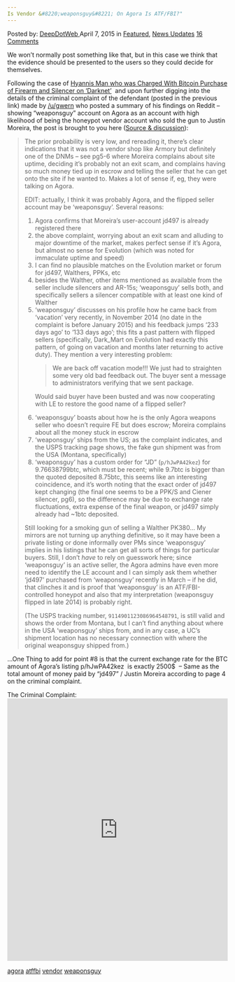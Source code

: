 ```yaml
---
Is Vendor &#8220;weaponsguy&#8221; On Agora Is ATF/FBI?"
---
```

<article class="post-listing post-9904 post type-post status-publish format-standard has-post-thumbnail hentry  tag-agora tag-atffbi tag-vendor tag-weaponsguy">
    <div class="post-inner">
        <span>Posted by: <a href="https://www.deepdotweb.com/author/admin/" title="">DeepDotWeb </a></span>
    <span>April 7, 2015</span>
    <span>in <a href="https://www.deepdotweb.com/category/deepdot-news/" rel="category tag">Featured</a>, <a href="https://www.deepdotweb.com/category/news-updates/" rel="category tag">News Updates</a></span>
    <span><a href="https://www.deepdotweb.com/2015/04/07/is-vendor-weaponsguy-on-agora-atffbi/#comments">16 Comments</a></span>
    </p>
    <div class="clear"></div>
    <div class="entry">
    <p>We won&#8217;t normally post something like that, but in this case we think that the evidence should be presented to the users so they could decide for themselves.</p>
    <p>Following the case of <a href="http://www.deepdotweb.com/2015/04/03/man-charged-with-btc-purchase-of-firearm-and-silencer-on-darknet/">Hyannis Man who was Charged With Bitcoin Purchase of Firearm and Silencer on &#8216;Darknet&#8217;</a>  and upon further digging into the details of the criminal complaint of the defendant (posted in the previous link) made by <a href="http://www.reddit.com/user/gwern">/u/gwern</a> who posted a summary of his findings on Reddit &#8211; showing &#8220;weaponsguy&#8221; account on Agora as an account with high likelihood of being the honeypot vendor account who sold the gun to Justin Moreira, the post is brought to you here (<a href="http://www.reddit.com/r/DarkNetMarkets/comments/31afi7/psaarticle_hyannis_man_charged_with_bitcoin/cq3ejul">Source &amp; discussion</a>):</p>
    <blockquote><p>The prior probability is very low, and rereading it, there&#8217;s clear indications that it was not a vendor shop like Armory but definitely one of the DNMs &#8211; see pg5-6 where Moreira complains about site uptime, deciding it&#8217;s probably not an exit scam, and complains having so much money tied up in escrow and telling the seller that he can get onto the site if he wanted to. Makes a lot of sense if, eg, they were talking on Agora.</p>
    <p>EDIT: actually, I think it was probably Agora, and the flipped seller account may be &#8216;weaponsguy&#8217;. Several reasons:</p>
    <ol>
    <li>Agora confirms that Moreira&#8217;s user-account jd497 is already registered there</li>
    <li>the above complaint, worrying about an exit scam and alluding to major downtime of the market, makes perfect sense if it&#8217;s Agora, but almost no sense for Evolution (which was noted for immaculate uptime and speed)</li>
    <li>I can find no plausible matches on the Evolution market or forum for jd497, Walthers, PPKs, etc</li>
    <li>besides the Walther, other items mentioned as available from the seller include silencers and AR-15s; &#8216;weaponsguy&#8217; sells both, and specifically sellers a silencer compatible with at least one kind of Walther</li>
    <li>&#8216;weaponsguy&#8217; discusses on his profile how he came back from &#8216;vacation&#8217; very recently, in November 2014 (no date in the complaint is before January 2015) and his feedback jumps &#8216;233 days ago&#8217; to &#8216;133 days ago&#8217;; this fits a past pattern with flipped sellers (specifically, Dark_Mart on Evolution had exactly this pattern, of going on vacation and months later returning to active duty). They mention a very interesting problem:<br/>
    <blockquote><p>We are back off vacation mode!!! We just had to straighten some very old bad feedback out. The buyer sent a message to administrators verifying that we sent package.</p></blockquote>
    <p>Would said buyer have been busted and was now cooperating with LE to restore the good name of a flipped seller?</li>
    <li>&#8216;weaponsguy&#8217; boasts about how he is the only Agora weapons seller who doesn&#8217;t require FE but does escrow; Moreira complains about all the money stuck in escrow</li>
    <li>&#8216;weaponsguy&#8217; ships from the US; as the complaint indicates, and the USPS tracking page shows, the fake gun shipment was from the USA (Montana, specifically)</li>
    <li>&#8216;weaponsguy&#8217; has a custom order for &#8220;JD&#8221; (<code>p/hJwPA42kez</code>) for 9.76638799btc, which must be recent; while 9.7btc is bigger than the quoted deposited 8.75btc, this seems like an interesting coincidence, and it&#8217;s worth noting that the exact order of jd497 kept changing (the final one seems to be a PPK/S and Ciener silencer, pg6), so the difference may be due to exchange rate fluctuations, extra expense of the final weapon, or jd497 simply already had ~1btc deposited.</li>
    </ol>
    <p>Still looking for a smoking gun of selling a Walther PK380&#8230; My mirrors are not turning up anything definitive, so it may have been a private listing or done informally over PMs since &#8216;weaponsguy&#8217; implies in his listings that he can get all sorts of things for particular buyers. Still, I don&#8217;t <em>have</em> to rely on guesswork here; since &#8216;weaponsguy&#8217; is an active seller, the Agora admins have even more need to identify the LE account and I can simply ask them whether &#8216;jd497&#8217; purchased from &#8216;weaponsguy&#8217; recently in March &#8211; if he did, that clinches it and is proof that &#8216;weaponsguy&#8217; is an ATF/FBI-controlled honeypot and also that my interpretation (weaponsguy flipped in late 2014) is probably right.</p>
    <p>(The USPS tracking number, <code>9114901123086964548791</code>, is still valid and shows the order from Montana, but I can&#8217;t find anything about where in the USA &#8216;weaponsguy&#8217; ships from, and in any case, a UC&#8217;s shipment location has no necessary connection with where the original weaponsguy shipped from.)</p></blockquote>
    <p>&#8230;One Thing to add for point #8 is that the current exchange rate for the BTC amount of Agora&#8217;s listing p/hJwPA42kez  is exactly 2500$  &#8211; Same as the total amount of money paid by &#8220;jd497&#8221; / Justin Moreira according to page 4 on the criminal complaint.</p>
    <p>The Criminal Complaint:<br/>
    <iframe width="100%" height="600" class="scribd_iframe_embed" src="https://www.scribd.com/embeds/261033274/content?start_page=1&amp;view_mode=scroll&amp;show_recommendations=true" data-auto-height="false" data-aspect-ratio="undefined" scrolling="no" id="doc_31519" frameborder="0"></iframe></p>
    </div>
    <a href="https://www.deepdotweb.com/tag/agora/" rel="tag">agora</a> <a href="https://www.deepdotweb.com/tag/atffbi/" rel="tag">atffbi</a> <a href="https://www.deepdotweb.com/tag/vendor/" rel="tag">vendor</a> <a href="https://www.deepdotweb.com/tag/weaponsguy/" rel="tag">weaponsguy</a></span> <span style="display:none" class="updated">2015-04-07</span>
    <div style="display:none" class="vcard author" itemprop="author" itemscope itemtype="http://schema.org/Person"><strong class="fn" itemprop="name">
    
